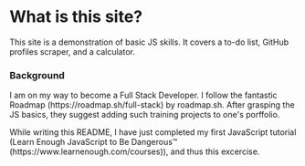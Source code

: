 <h1>What is this site?</h1>
<p>This site is a demonstration of basic JS skills. It covers a to-do list, GitHub profiles scraper, and a calculator.</p>
<h3>Background</h3>
<p>I am on my way to become a Full Stack Developer. I follow the fantastic Roadmap (https://roadmap.sh/full-stack) by roadmap.sh. After grasping the JS basics, they suggest adding such training projects to one's porffolio.</p>
<p> While writing this README, I have just completed my first JavaScript tutorial (Learn Enough JavaScript to Be Dangerous™ (https://www.learnenough.com/courses)), and thus this excercise.</p>